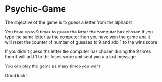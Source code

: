 # Psychic-Game

The objective of the game is to guess a letter from the alphabet

You have up to 9 times to guess the letter the computer has chosen
If you type the same letter as the computer then you have won the game and it will reset the counter of number of guesses to 9 and add 1 to the wins score

If you didn't guess the letter the computer has chosen during the 9 times then it will add 1 to the loses score and sent you a a lost message

You can play the game as many times you want

Good luck!
